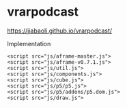 # vrarpodcast

https://jiabaoli.github.io/vrarpodcast/

Implementation

	<script src="js/aframe-master.js">
	<script src="js/aframe-v0.7.1.js">
	<script src="js/util.js">
	<script src="js/components.js">
	<script src="js/cube.js">
	<script src="js/p5/p5.js">
	<script src="js/p5/addons/p5.dom.js">
	<script src="js/draw.js">
  <script src="js/bubble.js">
  <script src="js/bubble1.js">
  <script src="js/treemap.js">
  <script src="js/vis.js">
  <script src="js/vis-third.js"> 
  <script src="js/vis-fourth.js">
  <script src="js/vis.fifth.js">
  <script src="js/main.js">
  <css src="assets/css/custom.css">


# ${1:Project Name}
VR/AR podcast

## Installation
Open the index.html file, wait a couple of minutes for the page to load.

Open the webpage on your phone to experience VR mode. Noted that only Chrome for Android is supported for webVR, iPhone users can’t spilt the screen. Read more here for the supported devices:
https://webvr.rocks/

## Video link
https://vimeo.com/246911142


1. Download Zipfile from github and open it in your browser.
2. Direct link :https://jiabaoli.github.io/vrarpodcast/


## Contributing
1. Fork it!
2. Create your feature branch: `git checkout -b my-new-feature`
3. Commit your changes: `git commit -am 'Add some feature'`
4. Push to the branch: `git push origin my-new-feature`
5. Submit a pull request 


## Citation:
https://bl.ocks.org/ganezasan/52fced34d2182483995f0ca3960fe228
https://bl.ocks.org/john-guerra/0d81ccfd24578d5d563c55e785b3b40a
https://github.com/NUKnightLab/TimelineJS
https://trends.google.com/trends/
https://aframe.io/
https://p5js.org/






## License

(The Harvard Unimversity License)
Copyright (c) 2017 CS 171

